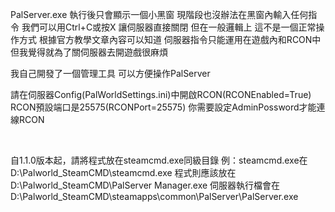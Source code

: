 PalServer.exe 執行後只會顯示一個小黑窗 現階段也沒辦法在黑窗內輸入任何指令
我們可以用Ctrl+C或按X 讓伺服器直接關閉
但在一般邏輯上 這不是一個正常操作方式
根據官方教學文章內容可以知道 伺服器指令只能運用在遊戲內和RCON中
但我覺得就為了關伺服器去開遊戲很麻煩

我自己開發了一個管理工具 可以方便操作PalServer

請在伺服器Config(PalWorldSettings.ini)中開啟RCON(RCONEnabled=True)
RCON預設端口是25575(RCONPort=25575)
你需要設定AdminPossword才能連線RCON

<br />

自1.1.0版本起，請將程式放在steamcmd.exe同級目錄
例：steamcmd.exe在D:\Palworld_SteamCMD\steamcmd.exe
程式則應該放在D:\Palworld_SteamCMD\PalServer Manager.exe
伺服器執行檔會在D:\Palworld_SteamCMD\steamapps\common\PalServer\PalServer.exe
